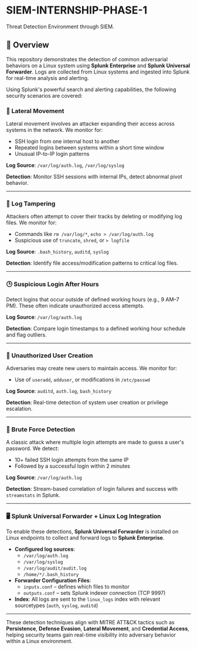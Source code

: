 # SIEM-INTERNSHIP-PHASE-1
Threat Detection Environment through SIEM.

## 📌 Overview

This repository demonstrates the detection of common adversarial behaviors on a Linux system using **Splunk Enterprise** and **Splunk Universal Forwarder**. Logs are collected from Linux systems and ingested into Splunk for real-time analysis and alerting.

Using Splunk's powerful search and alerting capabilities, the following security scenarios are covered:

### 🔄 Lateral Movement

Lateral movement involves an attacker expanding their access across systems in the network. We monitor for:
- SSH login from one internal host to another
- Repeated logins between systems within a short time window
- Unusual IP-to-IP login patterns

**Log Source**: `/var/log/auth.log`, `/var/log/syslog`

**Detection**: Monitor SSH sessions with internal IPs, detect abnormal pivot behavior.

---

### 🧹 Log Tampering

Attackers often attempt to cover their tracks by deleting or modifying log files. We monitor for:
- Commands like `rm /var/log/*`, `echo > /var/log/auth.log`
- Suspicious use of `truncate`, `shred`, or `> logfile`

**Log Source**: `.bash_history`, `auditd`, `syslog`

**Detection**: Identify file access/modification patterns to critical log files.

---

### 🕒 Suspicious Login After Hours

Detect logins that occur outside of defined working hours (e.g., 9 AM–7 PM). These often indicate unauthorized access attempts.

**Log Source**: `/var/log/auth.log`

**Detection**: Compare login timestamps to a defined working hour schedule and flag outliers.

---

### 👤 Unauthorized User Creation

Adversaries may create new users to maintain access. We monitor for:
- Use of `useradd`, `adduser`, or modifications in `/etc/passwd`

**Log Source**: `auditd`, `auth.log`, `bash_history`

**Detection**: Real-time detection of system user creation or privilege escalation.

---

### 🔐 Brute Force Detection

A classic attack where multiple login attempts are made to guess a user's password. We detect:
- 10+ failed SSH login attempts from the same IP
- Followed by a successful login within 2 minutes

**Log Source**: `/var/log/auth.log`

**Detection**: Stream-based correlation of login failures and success with `streamstats` in Splunk.

---

### 🖥️ Splunk Universal Forwarder + Linux Log Integration

To enable these detections, **Splunk Universal Forwarder** is installed on Linux endpoints to collect and forward logs to **Splunk Enterprise**.

- **Configured log sources**:
  - `/var/log/auth.log`
  - `/var/log/syslog`
  - `/var/log/audit/audit.log`
  - `/home/*/.bash_history`
- **Forwarder Configuration Files**:
  - `inputs.conf` – defines which files to monitor
  - `outputs.conf` – sets Splunk indexer connection (TCP 9997)
- **Index**: All logs are sent to the `linux_logs` index with relevant sourcetypes (`auth`, `syslog`, `auditd`)

---

These detection techniques align with MITRE ATT&CK tactics such as **Persistence**, **Defense Evasion**, **Lateral Movement**, and **Credential Access**, helping security teams gain real-time visibility into adversary behavior within a Linux environment.
